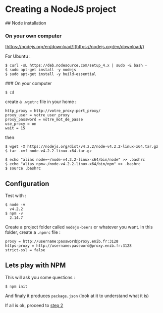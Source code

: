 # Creating a NodeJS project

## Node installation

### On your own computer

[https://nodejs.org/en/download/](https://nodejs.org/en/download/)

For Ubuntu :
 
    $ curl -sL https://deb.nodesource.com/setup_4.x | sudo -E bash -
    $ sudo apt-get install -y nodejs  
    $ sudo apt-get install -y build-essential

### On your computer 

    $ cd

create a `.wgetrc` file in your home : 

    http_proxy = http://votre_proxy:port_proxy/
    proxy_user = votre_user_proxy
    proxy_password = votre_mot_de_passe
    use_proxy = on
    wait = 15

then
    
    $ wget -X https://nodejs.org/dist/v4.2.2/node-v4.2.2-linux-x64.tar.gz
    $ tar -xvf node-v4.2.2-linux-x64.tar.gz

    $ echo "alias node=~/node-v4.2.2-linux-x64/bin/node" >> .bashrc
    $ echo "alias npm=~/node-v4.2.2-linux-x64/bin/npm" >> .bashrc
    $ source .bashrc

## Configuration

Test with : 

    $ node -v
      v4.2.2
    $ npm -v
      2.14.7

Create a project folder called `nodejs-beers` or whatever you want. In this folder, create a `.npmrc` file :

    proxy = http://username:password@proxy.enib.fr:3128
    https-proxy = http://username:password@proxy.enib.fr:3128
    strict-ssl = false
    
## Lets play with NPM

This will ask you some questions :

    $ npm init
    
And finaly it produces `package.json` (look at it to understand what it is)
 
If all is ok, proceed to [step 2](step2.md)